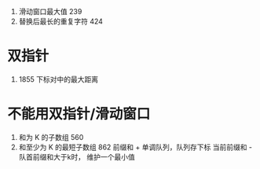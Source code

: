 <!--
 * @Author: zzzzztw
 * @Date: 2023-03-28 10:09:18
 * @LastEditors: Do not edit
 * @LastEditTime: 2023-04-02 17:42:15
 * @FilePath: /cpptest/算法/leetcode/滑动窗口和双指针·.md
-->
1. 滑动窗口最大值 239
2. 替换后最长的重复字符 424




# 双指针
1. 1855 下标对中的最大距离

# 不能用双指针/滑动窗口

1. 和为 K 的子数组 560
2. 和至少为 K 的最短子数组 862 前缀和 + 单调队列，队列存下标 当前前缀和 - 队首前缀和大于k时， 维护一个最小值